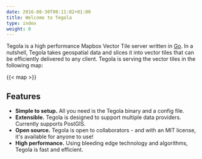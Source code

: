 ```yaml
---
date: 2016-08-30T00:11:02+01:00
title: Welcome to Tegola
type: index
weight: 0
---
```


Tegola is a high performance Mapbox Vector Tile server written in [Go](https://golang.org). In a nutshell, Tegola takes geospatial data and slices it into vector tiles that can be efficiently delivered to any client. Tegola is serving the vector tiles in the following map:


{{< map >}}


## Features

- **Simple to setup.** All you need is the Tegola binary and a config file.
- **Extensible.** Tegola is designed to support multiple data providers. Currently supports PostGIS.
- **Open source.** Tegola is open to collaborators - and with an MIT license, it's available for anyone to use!
- **High performance.** Using bleeding edge technology and algorithms, Tegola is fast and efficient.
